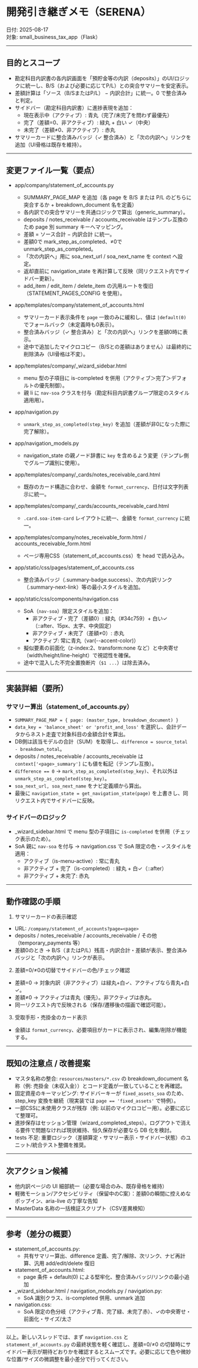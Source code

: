 # 開発引き継ぎメモ（SERENA）

日付: 2025-08-17  
対象: small_business_tax_app（Flask）

---

## 目的とスコープ
- 勘定科目内訳書の各内訳画面を「預貯金等の内訳（deposits）」のUI/ロジックに統一し、B/S（および必要に応じてP/L）との突合サマリーを安定表示。
- 差額計算は「ソース（B/SまたはP/L） − 内訳合計」に統一。0 で整合済みと判定。
- サイドバー（勘定科目内訳書）に進捗表現を追加：
  - 現在表示中（アクティブ）: 青丸（完了/未完了を問わず最優先）
  - 完了（差額=0、非アクティブ）: 緑丸 + 白い ✓（中央）
  - 未完了（差額≠0、非アクティブ）: 赤丸
- サマリーカードに整合済みバッジ（✓ 整合済み）と「次の内訳へ」リンクを追加（UI骨格は既存を維持）。

---

## 変更ファイル一覧（要点）

- app/company/statement_of_accounts.py
  - SUMMARY_PAGE_MAP を追加（各 page を B/S または P/L のどちらに突合するか + breakdown_document 名を定義）
  - 各内訳での突合サマリーを共通ロジックで算出（generic_summary）。
  - deposits / notes_receivable / accounts_receivable はテンプレ互換のため page 別 summary キーへマッピング。
  - 差額 = ソース合計 − 内訳合計 に統一。
  - 差額0で mark_step_as_completed、≠0で unmark_step_as_completed。
  - 「次の内訳へ」用に soa_next_url / soa_next_name を context へ設定。
  - 返却直前に navigation_state を再計算して反映（同リクエスト内でサイドバー更新）。
  - add_item / edit_item / delete_item の汎用ルートを復旧（STATEMENT_PAGES_CONFIG を使用）。

- app/templates/company/statement_of_accounts.html
  - サマリーカード表示条件を `page` 一致のみに緩和し、値は `|default(0)` でフォールバック（未定義時も0表示）。
  - 整合済みバッジ（✓ 整合済み）と「次の内訳へ」リンクを差額0時に表示。
  - 途中で追加したマイクロコピー（B/Sとの差額はありません）は最終的に削除済み（UI骨格は不変）。

- app/templates/company/_wizard_sidebar.html
  - menu 型の子項目に is-completed を併用（アクティブ＞完了＞デフォルトの優先制御）。
  - 親 li に `nav-soa` クラスを付与（勘定科目内訳書グループ限定のスタイル適用用）。

- app/navigation.py
  - `unmark_step_as_completed(step_key)` を追加（差額が非0になった際に完了解除）。

- app/navigation_models.py
  - navigation_state の親ノード辞書に `key` を含めるよう変更（テンプレ側でグループ識別に使用）。

- app/templates/company/_cards/notes_receivable_card.html
  - 既存のカード構造に合わせ、金額を `format_currency`、日付は文字列表示に統一。

- app/templates/company/_cards/accounts_receivable_card.html
  - `.card.soa-item-card` レイアウトに統一、金額を `format_currency` に統一。

- app/templates/company/notes_receivable_form.html / accounts_receivable_form.html
  - ページ専用CSS（statement_of_accounts.css）を head で読み込み。

- app/static/css/pages/statement_of_accounts.css
  - 整合済みバッジ（.summary-badge.success）、次の内訳リンク（.summary-next-link）等の最小スタイルを追加。

- app/static/css/components/navigation.css
  - SoA（`nav-soa`）限定スタイルを追加：
    - 非アクティブ・完了（差額0）: 緑丸（#34c759）+ 白い✓（::after、15px、太字、中央固定）
    - 非アクティブ・未完了（差額≠0）: 赤丸
    - アクティブ: 常に青丸（var(--accent-color)）
  - 擬似要素の前面化（z-index:2、transform:none など）と中央寄せ（width/height/line-height）で視認性を確保。
  - 途中で混入した不完全置換断片（`$1 ...`）は除去済み。

---

## 実装詳細（要所）

### サマリー算出（statement_of_accounts.py）
- `SUMMARY_PAGE_MAP = { page: (master_type, breakdown_document) }`
- `data_key = 'balance_sheet' or 'profit_and_loss'` を選択し、会計データからネスト走査で対象科目の金額合計を算出。
- DB側は該当モデルの合計（SUM）を取得し、`difference = source_total - breakdown_total`。
- deposits / notes_receivable / accounts_receivable は `context['<page>_summary']` にも値を転記（テンプレ互換）。
- `difference == 0` → `mark_step_as_completed(step_key)`、それ以外は `unmark_step_as_completed(step_key)`。
- `soa_next_url, soa_next_name` をナビ定義順から算出。
- 最後に `navigation_state = get_navigation_state(page)` を上書きし、同リクエスト内でサイドバーに反映。

### サイドバーのロジック
- _wizard_sidebar.html で menu 型の子項目に `is-completed` を併用（チェック表示のため）。
- SoA 親に `nav-soa` を付与 → navigation.css で SoA 限定の色・✓スタイルを適用：
  - アクティブ（is-menu-active）: 常に青丸
  - 非アクティブ + 完了（is-completed）: 緑丸 + 白✓（::after）
  - 非アクティブ + 未完了: 赤丸

---

## 動作確認の手順

1) サマリーカードの表示確認
- URL: `/company/statement_of_accounts?page=<page>`
- deposits / notes_receivable / accounts_receivable / その他（temporary_payments 等）
- 差額0のとき → B/S（またはP/L）残高・内訳合計・差額が表示、整合済みバッジと「次の内訳へ」リンクが表示。

2) 差額=0/≠0の切替でサイドバーの色/チェック確認
- 差額=0 → 対象内訳（非アクティブ）は緑丸+白✓、アクティブなら青丸+白✓。
- 差額≠0 → アクティブは青丸（優先）。非アクティブは赤丸。
- 同一リクエスト内で反映される（保存/遷移後の描画で確認可能）。

3) 受取手形・売掛金のカード表示
- 金額は `format_currency`、必要項目がカードに表示され、編集/削除が機能する。

---

## 既知の注意点 / 改善提案

- マスタ名称の整合: `resources/masters/*.csv` の breakdown_document 名称（例: 売掛金（未収入金））とコード定義が一致していることを再確認。
- 固定資産のキーマッピング: サイドバーキーが `fixed_assets_soa` のため、step_key 変換を継続（現実装では `page == 'fixed_assets'` で特例）。
- 一部CSSに未使用クラスが残存（例: 以前のマイクロコピー用）。必要に応じて整理可。
- 進捗保存はセッション管理（wizard_completed_steps）。ログアウトで消える要件で問題なければ現状維持、恒久保存が必要なら DB 化を検討。
- tests 不足: 重要ロジック（差額算定・サマリー表示・サイドバー状態）のユニット/統合テスト整備を推奨。

---

## 次アクション候補

- 他内訳ページの UI 細部統一（必要な場合のみ、既存骨格を維持）
- 軽微モーション/アクセシビリティ（保留中のC案）：差額0の瞬間に控えめなポップイン、aria-live の丁寧な告知
- MasterData 名称の一括検証スクリプト（CSV差異検知）

---

## 参考（差分の概要）

- statement_of_accounts.py:
  - 共有サマリー算出、difference 定義、完了/解除、次リンク、ナビ再計算、汎用 add/edit/delete 復旧
- statement_of_accounts.html:
  - page 条件 + default(0) による堅牢化、整合済みバッジ/リンクの最小追加
- _wizard_sidebar.html / navigation_models.py / navigation.py:
  - SoA 識別クラス、is-completed 併用、unmark 追加
- navigation.css:
  - SoA 限定の色分岐（アクティブ青、完了緑、未完了赤）、✓の中央寄せ・前面化・サイズ/太さ

---

以上。新しいスレッドでは、まず `navigation.css` と `statement_of_accounts.py` の最終状態を軽く確認し、差額=0/≠0 の切替時にサイドバー表示が期待どおりかを確認するとスムーズです。必要に応じて色や微妙な位置/サイズの微調整を最小差分で行ってください。